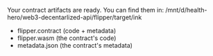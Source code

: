Your contract artifacts are ready. You can find them in:
/mnt/d/health-hero/web3-decentarlized-api/flipper/target/ink

  - flipper.contract (code + metadata)
  - flipper.wasm (the contract's code)
  - metadata.json (the contract's metadata)